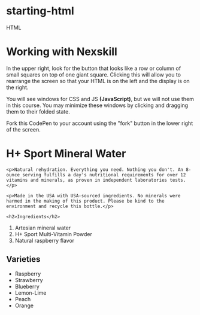 # starting-html
HTML 
<!DOCTYPE html>
<html lang="en">
<head>
    <meta charset="UTF-8">
    <meta http-equiv="X-UA-Compatible" content="IE=edge">
    <meta name="viewport" content="width=device-width, initial-scale=1.0">
    <title>First Html</title>
</head>
<body>
    <h1>Working with Nexskill</h1>
    <p>In the upper right, look for the button that looks like a row or column of small squares on top of one giant square. Clicking this will allow you to rearrange the screen so that your HTML is on the left and the display is on the right.</p>
    <p>You will see windows for CSS and JS <b>(JavaScript)</b>, but we will not use them in this course. You may minimize these windows by clicking and dragging them to their folded state. </p>
    <p>Fork this CodePen to your account using the "fork" button in the lower right of the screen.</p>
    <h1>H+ Sport Mineral Water</h1>

    <p>Natural rehydration. Everything you need. Nothing you don't. An 8-ounce serving fulfills a day's nutritional requirements for over 12 vitamins and minerals, as proven in independent laboratories tests.</p>

    <p>Made in the USA with USA-sourced ingredients. No minerals were harmed in the making of this product. Please be kind to the environment and recycle this bottle.</p>

    <h2>Ingredients</h2>
<ol>
  <li>Artesian mineral water</li>
  <li>H+ Sport Multi-Vitamin Powder</li>
  <li>Natural raspberry flavor</li>
</ol>
<h2>Varieties</h2>
<ul>
  <li>Raspberry</li>
  <li>Strawberry</li>
  <li>Blueberry</li>
  <li>Lemon-Lime</li>
  <li>Peach</li>
  <li>Orange</li>
</ul>

</body>
</html>
